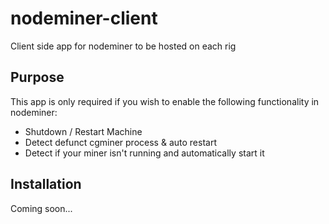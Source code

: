 nodeminer-client
================

Client side app for nodeminer to be hosted on each rig

## Purpose

This app is only required if you wish to enable the following functionality in nodeminer:

* Shutdown / Restart Machine 
* Detect defunct cgminer process & auto restart 
* Detect if your miner isn't running and automatically start it 

## Installation

Coming soon...

 
